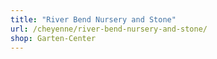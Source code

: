 ```yaml
---
title: "River Bend Nursery and Stone"
url: /cheyenne/river-bend-nursery-and-stone/
shop: Garten-Center
---
```


